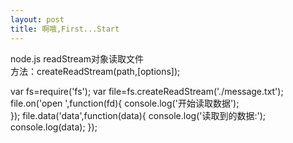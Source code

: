```yaml
---
layout: post
title: 啊哦,First...Start
---
```


node.js
readStream对象读取文件  
方法：createReadStream(path,[options]);  

var fs=require('fs'); var file=fs.createReadStream('./message.txt');  
file.on('open ',function(fd){
console.log('开始读取数据');  
});
file.data('data',function(data){
  console.log('读取到的数据:');
  console.log(data);
});

